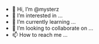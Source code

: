 - 👋 Hi, I’m @mysterz
- 👀 I’m interested in ...
- 🌱 I’m currently learning ...
- 💞️ I’m looking to collaborate on ...
- 📫 How to reach me ...

<!---
mysterz/mysterz is a ✨ special ✨ repository because its `README.md` (this file) appears on your GitHub profile.
You can click the Preview link to take a look at your changes.
--->
